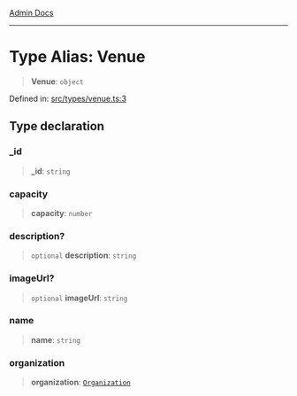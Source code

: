 [Admin Docs](/)

***

# Type Alias: Venue

> **Venue**: `object`

Defined in: [src/types/venue.ts:3](https://github.com/PalisadoesFoundation/talawa-admin/blob/main/src/types/venue.ts#L3)

## Type declaration

### \_id

> **\_id**: `string`

### capacity

> **capacity**: `number`

### description?

> `optional` **description**: `string`

### imageUrl?

> `optional` **imageUrl**: `string`

### name

> **name**: `string`

### organization

> **organization**: [`Organization`](../../Organization/type/type-aliases/Organization.md)
